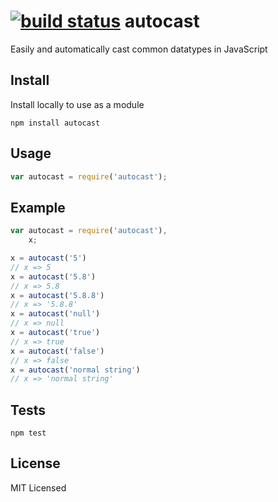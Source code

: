 [![build status](https://secure.travis-ci.org/bahamas10/node-autocast.png)](http://travis-ci.org/bahamas10/node-autocast)
autocast
========

Easily and automatically cast common datatypes in JavaScript

Install
------

Install locally to use as a module

    npm install autocast

Usage
-----

``` js
var autocast = require('autocast');
```

Example
-------

``` js
var autocast = require('autocast'),
    x;

x = autocast('5')
// x => 5
x = autocast('5.8')
// x => 5.8
x = autocast('5.8.8')
// x => '5.8.8'
x = autocast('null')
// x => null
x = autocast('true')
// x => true
x = autocast('false')
// x => false
x = autocast('normal string')
// x => 'normal string'
```

Tests
-----

    npm test

License
-------

MIT Licensed
